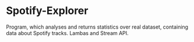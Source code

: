 # Spotify-Explorer

Program, which analyses and returns statistics over real dataset, containing data about Spotify tracks.
Lambas and Stream API.
